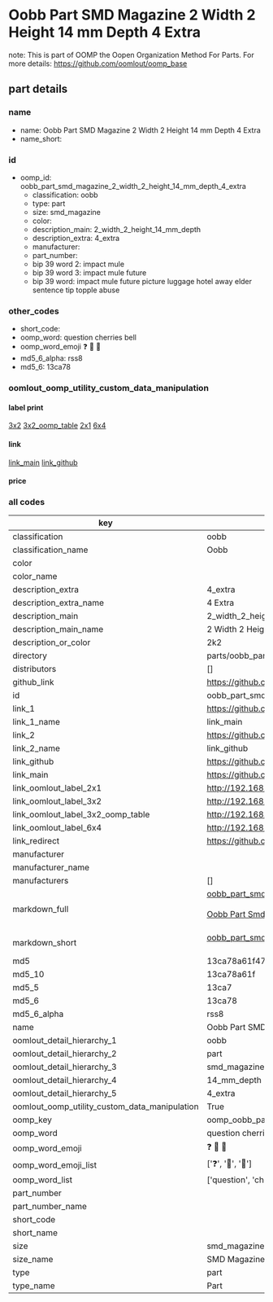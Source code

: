 # Oobb Part SMD Magazine 2 Width 2 Height 14 mm Depth 4 Extra  

note: This is part of OOMP the Oopen Organization Method For Parts. For more details: https://github.com/oomlout/oomp_base

##  part details
  







### name
* name: Oobb Part SMD Magazine 2 Width 2 Height 14 mm Depth 4 Extra
* name_short: 
### id
* oomp_id: oobb_part_smd_magazine_2_width_2_height_14_mm_depth_4_extra
  * classification: oobb
  * type: part
  * size: smd_magazine
  * color: 
  * description_main: 2_width_2_height_14_mm_depth
  * description_extra: 4_extra
  * manufacturer: 
  * part_number: 
  * bip 39 word 2: impact mule
  * bip 39 word 3: impact mule future
  * bip 39 word: impact mule future picture luggage hotel away elder sentence tip topple abuse

### other_codes
* short_code: 
* oomp_word: question cherries bell
* oomp_word_emoji :question: :cherries: :bell:
* md5_6_alpha: rss8
* md5_6: 13ca78






### oomlout_oomp_utility_custom_data_manipulation
#### label print
[3x2](http://192.168.1.245:1112/?label=oomp%20rss8)
[3x2_oomp_table](http://192.168.1.108:1112/?label=oomp%20rss8)
[2x1](http://192.168.1.242:1112/?label=oomp%20rss8)
[6x4](http://192.168.1.55:1112/?label=oomp%20rss8)    

#### link

[link_main](https://github.com/oomlout/oomlout_oomp_version_1_messy/tree/main/parts/oobb_part_smd_magazine_2_width_2_height_14_mm_depth_4_extra) [link_github](https://github.com/oomlout/oomlout_oomp_version_1_messy/tree/main/parts/oobb_part_smd_magazine_2_width_2_height_14_mm_depth_4_extra)                             

#### price







### all codes 
| key | value |  
| --- | --- |  
| classification | oobb |  
| classification_name | Oobb |  
| color |  |  
| color_name |  |  
| description_extra | 4_extra |  
| description_extra_name | 4 Extra |  
| description_main | 2_width_2_height_14_mm_depth |  
| description_main_name | 2 Width 2 Height 14 mm Depth |  
| description_or_color | 2k2 |  
| directory | parts/oobb_part_smd_magazine_2_width_2_height_14_mm_depth_4_extra |  
| distributors | [] |  
| github_link | https://github.com/oomlout/oomlout_oomp_part_src/tree/main/parts/oobb_part_smd_magazine_2_width_2_height_14_mm_depth_4_extra |  
| id | oobb_part_smd_magazine_2_width_2_height_14_mm_depth_4_extra |  
| link_1 | https://github.com/oomlout/oomlout_oomp_version_1_messy/tree/main/parts/oobb_part_smd_magazine_2_width_2_height_14_mm_depth_4_extra |  
| link_1_name | link_main |  
| link_2 | https://github.com/oomlout/oomlout_oomp_version_1_messy/tree/main/parts/oobb_part_smd_magazine_2_width_2_height_14_mm_depth_4_extra |  
| link_2_name | link_github |  
| link_github | https://github.com/oomlout/oomlout_oomp_version_1_messy/tree/main/parts/oobb_part_smd_magazine_2_width_2_height_14_mm_depth_4_extra |  
| link_main | https://github.com/oomlout/oomlout_oomp_version_1_messy/tree/main/parts/oobb_part_smd_magazine_2_width_2_height_14_mm_depth_4_extra |  
| link_oomlout_label_2x1 | http://192.168.1.242:1112/?label=oomp%20rss8 |  
| link_oomlout_label_3x2 | http://192.168.1.245:1112/?label=oomp%20rss8 |  
| link_oomlout_label_3x2_oomp_table | http://192.168.1.108:1112/?label=oomp%20rss8 |  
| link_oomlout_label_6x4 | http://192.168.1.55:1112/?label=oomp%20rss8 |  
| link_redirect | https://github.com/oomlout/oomlout_oomp_version_1_messy/tree/main/parts/oobb_part_smd_magazine_2_width_2_height_14_mm_depth_4_extra |  
| manufacturer |  |  
| manufacturer_name |  |  
| manufacturers | [] |  
| markdown_full | [oobb_part_smd_magazine_2_width_2_height_14_mm_depth_4_extra](none)<br>[](none)<br>[Oobb Part Smd Magazine 2 Width 2 Height 14 Mm Depth 4 Extra](none)<br><br> |  
| markdown_short | [oobb_part_smd_magazine_2_width_2_height_14_mm_depth_4_extra](none)<br><br> |  
| md5 | 13ca78a61f47420db8c26a44bd24538e |  
| md5_10 | 13ca78a61f |  
| md5_5 | 13ca7 |  
| md5_6 | 13ca78 |  
| md5_6_alpha | rss8 |  
| name | Oobb Part SMD Magazine 2 Width 2 Height 14 mm Depth 4 Extra |  
| oomlout_detail_hierarchy_1 | oobb |  
| oomlout_detail_hierarchy_2 | part |  
| oomlout_detail_hierarchy_3 | smd_magazine |  
| oomlout_detail_hierarchy_4 | 14_mm_depth |  
| oomlout_detail_hierarchy_5 | 4_extra |  
| oomlout_oomp_utility_custom_data_manipulation | True |  
| oomp_key | oomp_oobb_part_smd_magazine_2_width_2_height_14_mm_depth_4_extra |  
| oomp_word | question cherries bell |  
| oomp_word_emoji | :question: :cherries: :bell: |  
| oomp_word_emoji_list | [':question:', ':cherries:', ':bell:'] |  
| oomp_word_list | ['question', 'cherries', 'bell'] |  
| part_number |  |  
| part_number_name |  |  
| short_code |  |  
| short_name |  |  
| size | smd_magazine |  
| size_name | SMD Magazine |  
| type | part |  
| type_name | Part |  
